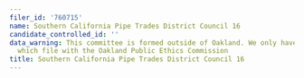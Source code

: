```yaml
---
filer_id: '760715'
name: Southern California Pipe Trades District Council 16
candidate_controlled_id: ''
data_warning: This committee is formed outside of Oakland. We only have data on committees
  which file with the Oakland Public Ethics Commission
title: Southern California Pipe Trades District Council 16
---
```

